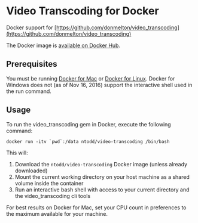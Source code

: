 # Video Transcoding for Docker

Docker support for [https://github.com/donmelton/video_transcoding](https://github.com/donmelton/video_transcoding)

The Docker image is [available on Docker Hub](https://hub.docker.com/r/ntodd/video-transcoding/).

## Prerequisites

You must be running [Docker for Mac](https://docs.docker.com/engine/installation/mac/) or [Docker for Linux](https://docs.docker.com/engine/installation/linux/).  Docker for Windows does not (as of Nov 16, 2016) support the interactive shell used in the run command.

## Usage

To run the video_transcoding gem in Docker, execute the following command:

```
docker run -itv `pwd`:/data ntodd/video-transcoding /bin/bash
```

This will:

1. Download the `ntodd/video-transcoding` Docker image (unless already downloaded)
2. Mount the current working directory on your host machine as a shared volume inside the container
3. Run an interactive bash shell with access to your current directory and the video_transcoding cli tools

For best results on Docker for Mac, set your CPU count in preferences to the maximum available for your machine.
